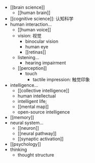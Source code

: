 - [[brain science]]
    - [[human brain]]
- [[cognitive science]]: 认知科学
- human interaction...
    - [[human voice]]
    - vision: 视觉
        - binocular vision
        - human eye
        - [[retinas]]
    - listening...
        - hearing impairment
    - [[perception]]
        - touch
            - tactile impression: 触觉印象 
- intelligence...
    - [[collective intelligence]]
    - human intellectual
    - intelligent life;
    - [[mental map]]
    - open-source intelligence
- [[memory]]
- neural system...
    - [[neuron]]
    - [[neural pathway]]
    - [[synaptic activation]]
- [[psychology]]
- thinking
    - thought structure
